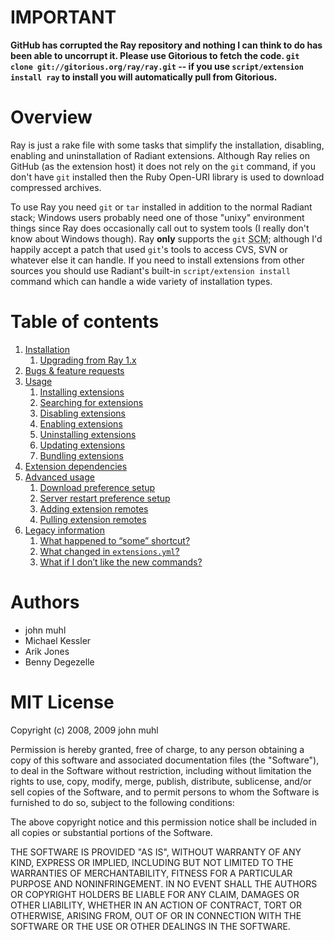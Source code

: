 IMPORTANT
=========

**GitHub has corrupted the Ray repository and nothing I can think to do has been able to uncorrupt it. Please use Gitorious to fetch the code. `git clone git://gitorious.org/ray/ray.git` -- if you use `script/extension install ray` to install you will automatically pull from Gitorious.**

Overview
========

Ray is just a rake file with some tasks that simplify the installation, disabling, enabling and uninstallation of Radiant extensions. Although Ray relies on GitHub (as the extension host) it does not rely on the `git` command, if you don't have `git` installed then the Ruby Open-URI library is used to download compressed archives.

To use Ray you need `git` or `tar` installed in addition to the normal Radiant stack; Windows users probably need one of those "unixy" environment things since Ray does occasionally call out to system tools (I really don't know about Windows though). Ray **only** supports the `git` <abbr title="Source Code Management">SCM</abbr>; although I'd happily accept a patch that used `git`'s tools to access CVS, SVN or whatever else it can handle. If you need to install extensions from other sources you should use Radiant's built-in `script/extension install` command which can handle a wide variety of installation types.

Table of contents
=================

<ol>
  <li><a href="http://wiki.github.com/johnmuhl/radiant-ray-extension/installation">Installation</a>
    <ol>
      <li><a href="http://wiki.github.com/johnmuhl/radiant-ray-extension/installation#upgrade">Upgrading from Ray 1.x</a></li>
    </ol>
  </li>
  <li><a href="http://github.com/johnmuhl/radiant-ray-extension/issues">Bugs &amp; feature requests</a></li>
  <li><a href="http://wiki.github.com/johnmuhl/radiant-ray-extension/usage">Usage</a>
    <ol>
      <li><a href="http://wiki.github.com/johnmuhl/radiant-ray-extension/usage#ext-install">Installing extensions</a></li>
      <li><a href="http://wiki.github.com/johnmuhl/radiant-ray-extension/usage#ext-search">Searching for extensions</a></li>
      <li><a href="http://wiki.github.com/johnmuhl/radiant-ray-extension/usage#ext-disable">Disabling extensions</a></li>
      <li><a href="http://wiki.github.com/johnmuhl/radiant-ray-extension/usage#ext-enable">Enabling extensions</a></li>
      <li><a href="http://wiki.github.com/johnmuhl/radiant-ray-extension/usage#ext-uninstall">Uninstalling extensions</a></li>
      <li><a href="http://wiki.github.com/johnmuhl/radiant-ray-extension/usage#ext-update">Updating extensions</a></li>
      <li><a href="http://wiki.github.com/johnmuhl/radiant-ray-extension/usage#ext-bundle">Bundling extensions</a></li>
    </ol>
  </li>
  <li><a href="http://wiki.github.com/johnmuhl/radiant-ray-extension/extension-dependencies">Extension dependencies</a></li>
  <li><a href="http://wiki.github.com/johnmuhl/radiant-ray-extension/advanced-usage">Advanced usage</a>
    <ol>
      <li><a href="http://wiki.github.com/johnmuhl/radiant-ray-extension/advanced-usage#setup-download">Download preference setup</a></li>
      <li><a href="http://wiki.github.com/johnmuhl/radiant-ray-extension/advanced-usage#setup-restart">Server restart preference setup</a></li>
      <li><a href="http://wiki.github.com/johnmuhl/radiant-ray-extension/advanced-usage#ext-remote">Adding extension remotes</a></li>
      <li><a href="http://wiki.github.com/johnmuhl/radiant-ray-extension/advanced-usage#ext-pull">Pulling extension remotes</a></li>
    </ol>
  </li>
  <li><a href="http://wiki.github.com/johnmuhl/radiant-ray-extension/legacy-information">Legacy information</a>
    <ol>
      <li><a href="http://wiki.github.com/johnmuhl/radiant-ray-extension/legacy-information#shortcuts-redux">What happened to &#8220;some&#8221; shortcut?</a></li>
      <li><a href="http://wiki.github.com/johnmuhl/radiant-ray-extension/legacy-information#ext-bundle">What changed in <code>extensions.yml</code>?</a></li>
      <li><a href="http://wiki.github.com/johnmuhl/radiant-ray-extension/legacy-information#shortcuts">What if I don&#8217;t like the new commands?</a></li>
    </ol>
  </li>
</ol>

Authors
=======

* john muhl
* Michael Kessler
* Arik Jones
* Benny Degezelle

MIT License
============

Copyright (c) 2008, 2009 john muhl

Permission is hereby granted, free of charge, to any person obtaining a copy of this software and associated documentation files (the "Software"), to deal in the Software without restriction, including without limitation the rights to use, copy, modify, merge, publish, distribute, sublicense, and/or sell copies of the Software, and to permit persons to whom the Software is furnished to do so, subject to the following conditions:

The above copyright notice and this permission notice shall be included in all copies or substantial portions of the Software.

THE SOFTWARE IS PROVIDED "AS IS", WITHOUT WARRANTY OF ANY KIND, EXPRESS OR IMPLIED, INCLUDING BUT NOT LIMITED TO THE WARRANTIES OF MERCHANTABILITY, FITNESS FOR A PARTICULAR PURPOSE AND NONINFRINGEMENT. IN NO EVENT SHALL THE AUTHORS OR COPYRIGHT HOLDERS BE LIABLE FOR ANY CLAIM, DAMAGES OR OTHER LIABILITY, WHETHER IN AN ACTION OF CONTRACT, TORT OR OTHERWISE, ARISING FROM, OUT OF OR IN CONNECTION WITH THE SOFTWARE OR THE USE OR OTHER DEALINGS IN THE SOFTWARE.
